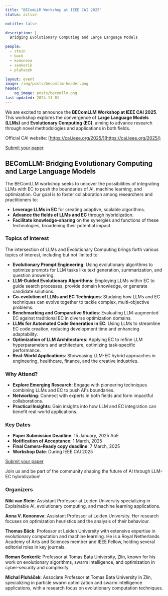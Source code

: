 ```yaml
---
title: "BEComLLM Workshop at IEEE CAI 2025"
status: active

notitle: false

description: |
  Bridging Evolutionary Computing and Large Language Models

people:
  - stein
  - back
  - kononova
  - senkerik
  - pluhacek

layout: event
image: /img/posts/becomllm-header.png
header:
    og_image: posts/becomllm.png
last-updated: 2024-11-01
---
```


We are excited to announce the **BEComLLM Workshop at IEEE CAI 2025**. This workshop explores the convergence of **Large Language Models (LLMs)** and **Evolutionary Computing (EC)**, aiming to advance research through novel methodologies and applications in both fields.

Official CAI website: [https://cai.ieee.org/2025/](https://cai.ieee.org/2025/)

<a class="btn btn-success" href="https://easychair.org/my/conference?conf=cai2025" target="_blank">Submit your paper</a>

## BEComLLM: Bridging Evolutionary Computing and Large Language Models

The BEComLLM workshop seeks to uncover the possibilities of integrating LLMs with EC to push the boundaries of AI, machine learning, and optimization. Our goal is to foster collaboration among researchers and practitioners to:

- **Leverage LLMs in EC** for creating adaptive, scalable algorithms.
- **Advance the fields of LLMs and EC** through hybridization.
- **Facilitate knowledge-sharing** on the synergies and functions of these technologies, broadening their potential impact.

### Topics of Interest

The intersection of LLMs and Evolutionary Computing brings forth various topics of interest, including but not limited to:

- **Evolutionary Prompt Engineering**: Using evolutionary algorithms to optimize prompts for LLM tasks like text generation, summarization, and question answering.
- **LLM-Guided Evolutionary Algorithms**: Employing LLMs within EC to guide search processes, provide domain knowledge, or generate candidate solutions.
- **Co-evolution of LLMs and EC Techniques**: Studying how LLMs and EC techniques can evolve together to tackle complex, multi-objective problems.
- **Benchmarking and Comparative Studies**: Evaluating LLM-augmented EC against traditional EC in diverse optimization domains.
- **LLMs for Automated Code Generation in EC**: Using LLMs to streamline EC code creation, reducing development time and enhancing adaptability.
- **Optimization of LLM Architectures**: Applying EC to refine LLM hyperparameters and architecture, optimizing task-specific performance.
- **Real-World Applications**: Showcasing LLM-EC hybrid approaches in engineering, healthcare, finance, and the creative industries.

### Why Attend?

- **Explore Emerging Research**: Engage with pioneering techniques combining LLMs and EC to push AI's boundaries.
- **Networking**: Connect with experts in both fields and form impactful collaborations.
- **Practical Insights**: Gain insights into how LLM and EC integration can benefit real-world applications.

### Key Dates

- **Paper Submission Deadline**: 15 January, 2025 AoE
- **Notification of Acceptance**: 1 March, 2025
- **Final Camera-Ready copy deadline**: 7 March, 2025
- **Workshop Date**: During IEEE CAI 2025

<a class="btn btn-success" href="https://easychair.org/my/conference?conf=cai2025" target="_blank">Submit your paper</a>

Join us and be part of the community shaping the future of AI through LLM-EC hybridization!

### Organizers

**Niki van Stein**: Assistant Professor at Leiden University specializing in Explainable AI, evolutionary computing, and machine learning applications. 

**Anna V. Kononova**: Assistant Professor at Leiden University. Her research focuses on optimization heuristics and the analysis of their behaviour.

**Thomas Bäck**: Professor at Leiden University with extensive expertise in evolutionary computation and machine learning. He is a Royal Netherlands Academy of Arts and Sciences member and IEEE Fellow, holding several editorial roles in key journals.

**Roman Senkerik**: Professor at Tomas Bata University, Zlin, known for his work on evolutionary algorithms, swarm intelligence, and optimization in cyber-security and complexity.

**Michal Pluháček**: Associate Professor at Tomas Bata University in Zlin, specializing in particle swarm optimization and swarm intelligence applications, with a research focus on evolutionary computation techniques.
